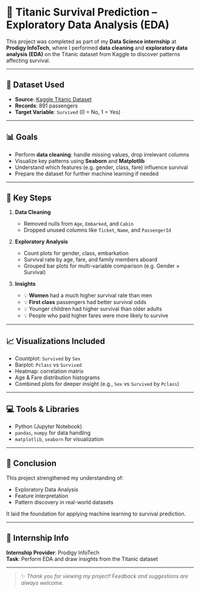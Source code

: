 
# 🚢 Titanic Survival Prediction – Exploratory Data Analysis (EDA)

This project was completed as part of my **Data Science internship** at **Prodigy InfoTech**, where I performed **data cleaning** and **exploratory data analysis (EDA)** on the Titanic dataset from Kaggle to discover patterns affecting survival.

---

## 📁 Dataset Used

- **Source**: [Kaggle Titanic Dataset](https://www.kaggle.com/competitions/titanic/data)
- **Records**: 891 passengers
- **Target Variable**: `Survived` (0 = No, 1 = Yes)

---

## 📊 Goals

- Perform **data cleaning**: handle missing values, drop irrelevant columns
- Visualize key patterns using **Seaborn** and **Matplotlib**
- Understand which features (e.g. gender, class, fare) influence survival
- Prepare the dataset for further machine learning if needed

---

## 🔧 Key Steps

1. **Data Cleaning**
   - Removed nulls from `Age`, `Embarked`, and `Cabin`
   - Dropped unused columns like `Ticket`, `Name`, and `PassengerId`

2. **Exploratory Analysis**
   - Count plots for gender, class, embarkation
   - Survival rate by age, fare, and family members aboard
   - Grouped bar plots for multi-variable comparison (e.g. Gender × Survival)

3. **Insights**
   - 💡 **Women** had a much higher survival rate than men
   - 💡 **First class** passengers had better survival odds
   - 💡 Younger children had higher survival than older adults
   - 💡 People who paid higher fares were more likely to survive

---

## 📈 Visualizations Included

- Countplot: `Survived` by `Sex`
- Barplot: `Pclass` vs `Survived`
- Heatmap: correlation matrix
- Age & Fare distribution histograms
- Combined plots for deeper insight (e.g., `Sex` vs `Survived` by `Pclass`)

---

## 💻 Tools & Libraries

- Python (Jupyter Notebook)
- `pandas`, `numpy` for data handling
- `matplotlib`, `seaborn` for visualization

---

## 🧠 Conclusion

This project strengthened my understanding of:

- Exploratory Data Analysis
- Feature interpretation
- Pattern discovery in real-world datasets

It laid the foundation for applying machine learning to survival prediction.

---

## 📌 Internship Info

**Internship Provider**: Prodigy InfoTech  
**Task**: Perform EDA and draw insights from the Titanic dataset

---

> ✨ *Thank you for viewing my project! Feedback and suggestions are always welcome.*
